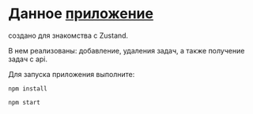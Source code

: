 # Данное [приложение](zustand-iota.vercel.app)
создано для знакомства с Zustand.

В нем реализованы: добавление, удаления задач, а также получение задач с api.

Для запуска приложения выполните:

```
npm install
```
```
npm start
```
